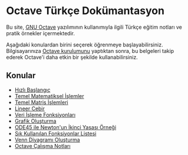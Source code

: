 # Octave Türkçe Dokümantasyon

Bu site, [GNU Octave](https://octave.org/) yazılımının kullanımıyla ilgili Türkçe eğitim notları ve pratik örnekler içermektedir.

Aşağıdaki konulardan birini seçerek öğrenmeye başlayabilirsiniz. Bilgisayarınıza [Octave kurulumunu](https://octave.org/download) yaptıktan sonra, bu belgeleri takip ederek Octave'i daha etkin bir şekilde kullanabilirsiniz.

## Konular

- [Hızlı Başlangıç](Octave_hizli_baslangic.md)
- [Temel Matematiksel İşlemler](Octave_temel_matematik.md)
- [Temel Matris İşlemleri](Octave_temel_matris.md)
- [Lineer Cebir](Octave_lineer_cebir.md)
- [Veri İşleme Fonksiyonları](Octave_veri_isleme.md)
- [Grafik Oluşturma](Octave_grafik_olusturma.md)
- [ODE45 ile Newton'un İkinci Yasası Örneği](Octave_ODE45_Newton.md)
- [Sık Kullanılan Fonksiyonlar Listesi](Octave_fonksiyon_listesi.md)
- [Venn Diyagramı Oluşturma](Octave_venn_diagrami.md)
- [Octave Çalışma Notları](Octave_Calisma_Notlari.md)

